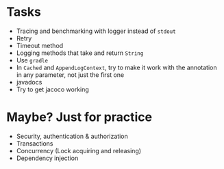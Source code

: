 # Tasks
* Tracing and benchmarking with logger instead of `stdout`
* Retry
* Timeout method
* Logging methods that take and return `String`
* Use `gradle`
* In `Cached` and `AppendLogContext`, try to make it work with the annotation in any parameter, not just the first one
* javadocs
* Try to get jacoco working

# Maybe? Just for practice
* Security, authentication & authorization
* Transactions
* Concurrency (Lock acquiring and releasing)
* Dependency injection
